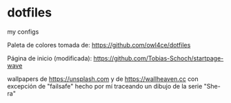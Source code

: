 # dotfiles
my configs


Paleta de colores tomada de: https://github.com/owl4ce/dotfiles

Página de inicio (modificada): https://github.com/Tobias-Schoch/startpage-wave


wallpapers de https://unsplash.com y de https://wallheaven.cc con excepción de "failsafe" hecho por mí traceando un dibujo de la serie "She-ra"
